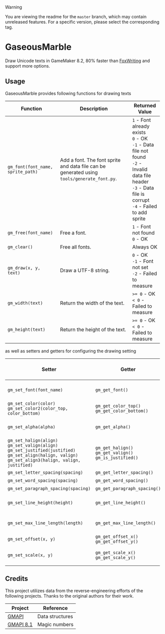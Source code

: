 ﻿> [!Warning]
> You are viewing the readme for the `master` branch, which may contain unreleased features. For a specific version, please select the corresponding tag.
 
# GaseousMarble

Draw Unicode texts in GameMaker 8.2, 80% faster than [FoxWriting](https://github.com/Noisyfox/FoxWriting) and support more options.

## Usage

GaseousMarble provides following functions for drawing texts

| **Function** | **Description** | **Returned Value** |
| -- | -- | -- |
| `gm_font(font_name, sprite_path)` | Add a font. The font sprite and data file can be generated using `tools/generate_font.py`. | `1` - Font already exists<br>`0` - OK<br>`-1` - Data file not found<br>`-2` - Invalid data file header<br>`-3` - Data file is corrupt<br>`-4` - Failed to add sprite |
| `gm_free(font_name)` | Free a font. | `1` - Font not found<br>`0` - OK |
| `gm_clear()` | Free all fonts. | Always OK |
| `gm_draw(x, y, text)` | Draw a UTF-8 string. | `0` - OK<br>`-1` - Font not set<br>`-2` - Failed to measure |
| `gm_width(text)` | Return the width of the text. | `>= 0` - OK<br>`< 0` - Failed to measure |
| `gm_height(text)` | Return the height of the text. | `>= 0` - OK<br>`< 0` - Failed to measure |

as well as setters and getters for configuring the drawing setting

| **Setter** | **Getter** | **Setter Returned Value** |
| -- | -- | -- |
| `gm_set_font(font_name)` | `gm_get_font()` | `0` - OK<br>`-1` - Font not found |
| `gm_set_color(color)`<br>`gm_set_color2(color_top, color_bottom)` | `gm_get_color_top()`<br>`gm_get_color_bottom()` | Always OK |
| `gm_set_alpha(alpha)` | `gm_get_alpha()` | `0` - OK<br>`-1` - Invalid argument |
| `gm_set_halign(align)`<br>`gm_set_valign(align)`<br>`gm_set_justified(justified)`<br>`gm_set_align(halign, valign)`<br>`gm_set_align3(halign, valign, justified)` | `gm_get_halign()`<br>`gm_get_valign()`<br>`gm_is_justified()` | Always OK |
| `gm_set_letter_spacing(spacing)` | `gm_get_letter_spacing()` | Always OK |
| `gm_set_word_spacing(spacing)` | `gm_get_word_spacing()` | Always OK |
| `gm_set_paragraph_spacing(spacing)` | `gm_get_paragraph_spacing()` | Always OK |
| `gm_set_line_height(height)` | `gm_get_line_height()` | `0` - OK<br>`-1` - Invalid argument |
| `gm_set_max_line_length(length)` | `gm_get_max_line_length()` | `0` - OK<br>`-1` - Invalid argument |
| `gm_set_offset(x, y)` | `gm_get_offset_x()`<br>`gm_get_offset_y()` | Always OK |
| `gm_set_scale(x, y)` | `gm_get_scale_x()`<br>`gm_get_scale_y()` | `0` - OK<br>`-1` - Invalid argument(s) |

## Credits

This project utilizes data from the reverse-engineering efforts of the following projects. Thanks to the original authors for their work.

| **Project** | **Reference** |
| -- | -- |
| [GMAPI](https://github.com/snakedeveloper/gmapi) | Data structures |
| [GMAPI 8.1](https://github.com/gm-archive/gmapi-8.1) | Magic numbers |
